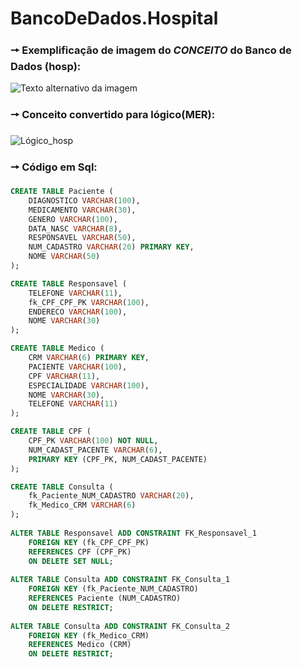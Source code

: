 # BancoDeDados.Hospital

### 🠖 Exemplificação de imagem do *CONCEITO* do Banco de Dados (hosp):
![Texto alternativo da imagem](https://github.com/joseluiz03/BancoDeDados.Hospital/assets/116982553/dfea2e29-fe65-4a7a-a005-7c08d36ef6b4)



### 🠖 Conceito convertido para lógico(MER):
![Lógico_hosp](https://github.com/joseluiz03/BancoDeDados.Hospital/assets/116982553/bb8ad1e8-5406-426b-90da-780ab7e515a2)

### 🠖 Código em Sql:
```sql
CREATE TABLE Paciente (
    DIAGNOSTICO VARCHAR(100),
    MEDICAMENTO VARCHAR(30),
    GENERO VARCHAR(100),
    DATA_NASC VARCHAR(8),
    RESPONSAVEL VARCHAR(50),
    NUM_CADASTRO VARCHAR(20) PRIMARY KEY,
    NOME VARCHAR(50)
);

CREATE TABLE Responsavel (
    TELEFONE VARCHAR(11),
    fk_CPF_CPF_PK VARCHAR(100),
    ENDERECO VARCHAR(100),
    NOME VARCHAR(30)
);

CREATE TABLE Medico (
    CRM VARCHAR(6) PRIMARY KEY,
    PACIENTE VARCHAR(100),
    CPF VARCHAR(11),
    ESPECIALIDADE VARCHAR(100),
    NOME VARCHAR(30),
    TELEFONE VARCHAR(11)
);

CREATE TABLE CPF (
    CPF_PK VARCHAR(100) NOT NULL,
    NUM_CADAST_PACENTE VARCHAR(6),
    PRIMARY KEY (CPF_PK, NUM_CADAST_PACENTE)
);

CREATE TABLE Consulta (
    fk_Paciente_NUM_CADASTRO VARCHAR(20),
    fk_Medico_CRM VARCHAR(6)
);
 
ALTER TABLE Responsavel ADD CONSTRAINT FK_Responsavel_1
    FOREIGN KEY (fk_CPF_CPF_PK)
    REFERENCES CPF (CPF_PK)
    ON DELETE SET NULL;
 
ALTER TABLE Consulta ADD CONSTRAINT FK_Consulta_1
    FOREIGN KEY (fk_Paciente_NUM_CADASTRO)
    REFERENCES Paciente (NUM_CADASTRO)
    ON DELETE RESTRICT;
 
ALTER TABLE Consulta ADD CONSTRAINT FK_Consulta_2
    FOREIGN KEY (fk_Medico_CRM)
    REFERENCES Medico (CRM)
    ON DELETE RESTRICT;
```
